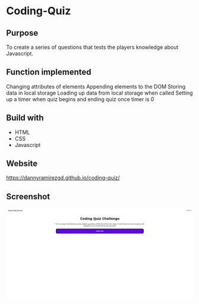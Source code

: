 # Coding-Quiz
## Purpose
To create a series of questions that tests the players knowledge about Javascript. 
## Function implemented
Changing attributes of elements
Appending elements to the DOM
Storing data in local storage
Loading up data from local storage when called
Setting up a timer when quiz begins and ending quiz once timer is 0
## Build with
- HTML
- CSS
- Javascript
## Website
https://dannyramirezgd.github.io/coding-quiz/
## Screenshot
![screenshot](https://github.com/dannyramirezgd/coding-quiz/blob/main/assets/images/screencapture.png "Screenshot of site")
